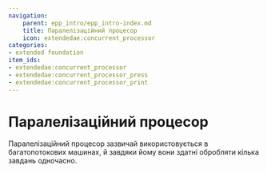 ```yaml
---
navigation:
    parent: epp_intro/epp_intro-index.md
    title: Паралелізаційний процесор
    icon: extendedae:concurrent_processor
categories:
- extended foundation
item_ids:
- extendedae:concurrent_processor
- extendedae:concurrent_processor_press
- extendedae:concurrent_processor_print
---
```


# Паралелізаційний процесор

<Row>
<ItemImage id="extendedae:concurrent_processor" scale="4"></ItemImage>
<ItemImage id="extendedae:concurrent_processor_press" scale="4"></ItemImage>
<ItemImage id="extendedae:concurrent_processor_print" scale="4"></ItemImage>
</Row>

Паралелізаційний процесор зазвичай використовується в багатопотокових машинах, й завдяки йому вони здатні обробляти кілька завдань одночасно.
